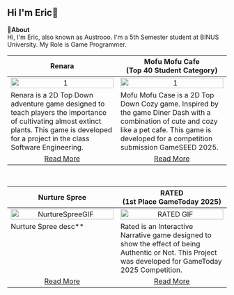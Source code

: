 ## Hi I'm Eric👋

**📌About** <br>
Hi, I'm Eric, also known as Austrooo. I'm a 5th Semester student at BINUS University. My Role is Game Programmer. <br>

<table width="100%">
  <thead>
    <tr>
      <th width="50%" align="center"><a>Renara</a></th> <!--title-->
      <th width="50%" align="center"><a>Mofu Mofu Cafe<br>(Top 40 Student Category)</a></th> <!--title-->
    </tr>
  </thead>
  <tbody>
    <tr>
      <td align="center">
        <img src="https://github.com/user-attachments/assets/71f79295-dc72-4cd2-82f9-1ff62a595b9e" alt="1" style="width:100%;height:auto;">
      </td>
      <td align="center">
        <img src="https://github.com/user-attachments/assets/5b2076ab-1bf7-493d-a5e5-5ef48db1d62a" alt="1" style="width:100%;height:auto;">
      </td>
    </tr>
    <tr>
      <td valign="text-top">Renara is a 2D Top Down adventure game designed to teach players the importance of cultivating almost extinct plants. This game is developed for a project in the class Software Engineering. </td> <!--desc-->
      <td valign="text-top">Mofu Mofu Case is a 2D Top Down Cozy game. Inspired by the game Diner Dash with a combination of cute and cozy like a pet cafe. This game is developed for a competition submission GameSEED 2025.</td> <!--desc-->
    </tr>
    <tr>
      <td align="center"><a href="https://github.com/Nicholasdputra/Renara">Read More</a></td> <!--link1-->
      <td align="center"><a href="https://github.com/Nicholasdputra/MofuMofu-Cafe">Read More</a></td> <!--link2-->
    </tr>
  </tbody>
</table>

<br>

<table width="100%">
  <thead>
    <tr>
      <th width="50%" align="center"><a>Nurture Spree</a></th> <!--title-->
      <th width="50%" align="center"><a>RATED<br>(1st Place GameToday 2025)</a></th> <!--title-->
    </tr>
  </thead>
  <tbody>
    <tr>
      <td align="center">
        <img src="" alt="NurtureSpreeGIF" style="width:100%;height:auto;">
      </td>
      <td align="center">
        <img src="https://github.com/user-attachments/assets/0f5fc9ec-ccbd-4820-a212-bfd21ddac2b2" alt="RATED GIF" style="width:100%;height:auto;">
      </td>
    </tr>
    <tr>
      <td valign="text-top">Nurture Spree desc**</td> <!--desc-->
      <td valign="text-top">Rated is an Interactive Narrative game designed to show the effect of being Authentic or Not. This Project was developed for GameToday 2025 Competition.</td> <!--desc-->
    </tr>
    <tr>
      <td align="center"><a href="https://github.com/Austrooo/RATED">Read More</a></td> <!--link1-->
      <td align="center"><a href="https://github.com/Nicholasdputra/MofuMofu-Cafe">Read More</a></td> <!--link2-->
    </tr>
  </tbody>
</table>


